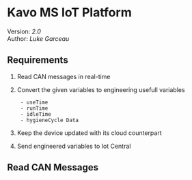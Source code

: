 # Kavo MS IoT Platform

Version: _2.0_  
Author:  _Luke Garceau_  

## Requirements

1. Read CAN messages in real-time
2. Convert the given variables to engineering usefull variables

        - useTime
        - runTime
        - idleTime
        - hygieneCycle Data
3. Keep the device updated with its cloud counterpart
4. Send engineered variables to Iot Central

## Read CAN Messages

